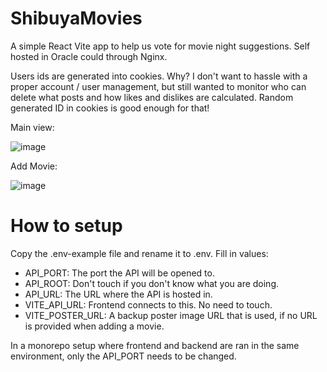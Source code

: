 ﻿# ShibuyaMovies
A simple React Vite app to help us vote for movie night suggestions. Self hosted in Oracle could through Nginx.

Users ids are generated into cookies. Why? I don't want to hassle with a proper account / user management, but still wanted to monitor who can delete what posts and how likes and dislikes are calculated. Random generated ID in cookies is good enough for that!

Main view:

![image](https://github.com/user-attachments/assets/20db941f-c021-4e0e-b39c-ff1f996616d3)


Add Movie:

![image](https://github.com/user-attachments/assets/7c51302f-b3e1-40ea-95f6-9047ae82eeed)


# How to setup
Copy the .env-example file and rename it to .env. Fill in values:

- API_PORT: The port the API will be opened to.
- API_ROOT: Don't touch if you don't know what you are doing.
- API_URL: The URL where the API is hosted in.
- VITE_API_URL: Frontend connects to this. No need to touch.
- VITE_POSTER_URL: A backup poster image URL that is used, if no URL is provided when adding a movie.

In a monorepo setup where frontend and backend are ran in the same environment, only the API_PORT needs to be changed.
